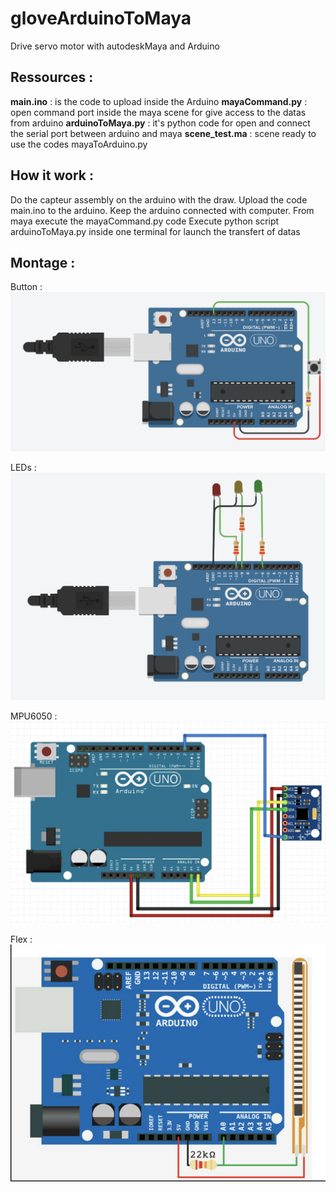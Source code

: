 # gloveArduinoToMaya
Drive servo motor with autodeskMaya and Arduino

## Ressources :
__main.ino__ : is the code to upload inside the Arduino
__mayaCommand.py__ : open command port inside the maya scene for give access to the datas from arduino
__arduinoToMaya.py__ : it's python code for open and connect the serial port between arduino and maya
__scene_test.ma__ : scene ready to use the codes mayaToArduino.py

## How it work :
Do the capteur assembly on the arduino with the draw.
Upload the code main.ino to the arduino.
Keep the arduino connected with computer.
From maya execute the mayaCommand.py code
Execute python script arduinoToMaya.py inside one terminal for launch the transfert of datas


## Montage :
Button :
![montageButton](./images/gloveButton.png "montageButton")

LEDs :
![montageLEDs](./images/gloveLEDs.png "montageLEDs")

MPU6050 :
![montageMPU6050](./images/MPU6050.png "montageMPU6050")

Flex :
![montageFlex](./images/gloveFlex.png "montageFlex")
